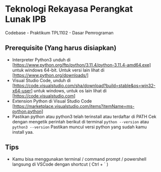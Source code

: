 # Teknologi Rekayasa Perangkat Lunak IPB

Codebase - Praktikum TPL1102 - Dasar Pemrograman

## Prerequisite (Yang harus disiapkan)

- Interpreter Python3 unduh di [https://www.python.org/ftp/python/3.11.4/python-3.11.4-amd64.exe] untuk windows 64-bit. Untuk versi lain lihat di [https://www.python.org/downloads/]
- Visual Studio Code, unduh di [https://code.visualstudio.com/sha/download?build=stable&os=win32-x64-user] untuk windows, untuk os lain lihat di [https://code.visualstudio.com]
- Extension Python di Visual Studio Code [https://marketplace.visualstudio.com/items?itemName=ms-python.python]
- Pastikan python atau python3 telah terinstall atau terdaftar di PATH
  Cek dengan mengetik perintah berikut di terminal
  `python --version`
  atau
  `python3 --version`
  Pastikan muncul versi python yang sudah kamu install yaa.

## Tips

- Kamu bisa menggunakan terminal / command prompt / powershell langsung di VSCode dengan shortcut ( Ctrl + ` )
